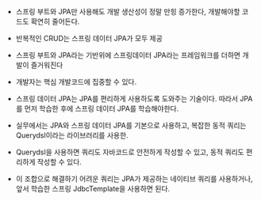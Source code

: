 - 스프링 부트와 JPA만 사용해도 개발 생산성이 정말 만힝 증가한다, 개발해야할 코드도 확연히 줄어든다.
- 반복적인 CRUD는 스프링 데이터 JPA가 모두 제공
- 스프링 부트와 JPA라는 기반위에 스프링데이터 JPA라는 프레임워크를 더하면 개발이 즐거워진다
- 개발자는 핵심 개발코드에 집중할 수 있다.

- 스프링 데이터 JPA는 JPA를 편리하게 사용하도록 도와주는 기술이다. 따라서 JPA를 먼저 학습한 후에 스프링 데이터 JPA를 학습해야한다.

- 실무에서는 JPA와 스프링 데이터 JPA를 기본으로 사용하고, 복잡한 동적 쿼리는 Querydsl이라는 라이브러리를 사용한.
- Querydsl을 사용하면 쿼리도 자바코드로 안전하게 작성할 수 있고, 동적 쿼리도 편리하게 작성할 수 있다.
- 이 조합으로 해결하기 어려운 쿼리는 JPA가 제공하는 네이티브 쿼리를 사용하거나, 앞서 학습한 스프링 JdbcTemplate을 사용하면 된다.
